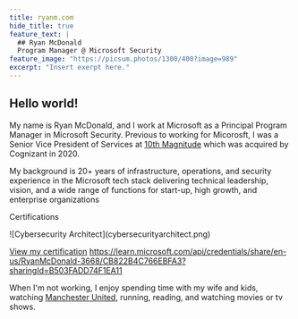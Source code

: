 ```yaml
---
title: ryanm.com
hide_title: true
feature_text: |
  ## Ryan McDonald
  Program Manager @ Microsoft Security
feature_image: "https://picsum.photos/1300/400?image=989"
excerpt: "Insert exerpt here."
---
```


## Hello world!

My name is Ryan McDonald, and I work at Microsoft as a Principal Program Manager in Microsoft Security. Previous to working for Micorosft, I was a Senior Vice President of Services at <a href="https://www.10thmagnitude.com/">10th Magnitude</a> which was acquired by Cognizant in 2020.

My background is 20+ years of infrastructure, operations, and security experience in the Microsoft tech stack delivering technical leadership, vision, and a wide range of functions for start-up, high growth, and enterprise organizations

<p>Certifications</p>
<div data-iframe-width="150" data-iframe-height="270" data-share-badge-id="a37bf73e-e27b-4907-9c51-e0b919fc7d2e" data-share-badge-host="https://www.credly.com"></div><script type="text/javascript" async src="//cdn.credly.com/assets/utilities/embed.js"></script>
<div data-iframe-width="150" data-iframe-height="270" data-share-badge-id="09975ef4-4b9a-44ff-8ad6-5b9167d51d28" data-share-badge-host="https://www.credly.com"></div><script type="text/javascript" async src="//cdn.credly.com/assets/utilities/embed.js"></script>
<div data-iframe-width="150" data-iframe-height="270" data-share-badge-id="a800cb97-7b60-4f8f-bb8d-9748dd7a8c8c" data-share-badge-host="https://www.credly.com"></div><script type="text/javascript" async src="//cdn.credly.com/assets/utilities/embed.js"></script>
![Cybersecurity Architect](cybersecurityarchitect.png)

[View my certification](https://learn.microsoft.com/api/credentials/share/en-us/RyanMcDonald-3668/CB822B4C766EBFA3?sharingId=B503FADD74F1EA11)
https://learn.microsoft.com/api/credentials/share/en-us/RyanMcDonald-3668/CB822B4C766EBFA3?sharingId=B503FADD74F1EA11

When I'm not working, I enjoy spending time with my wife and kids, watching <a href="https://www.manutd.com/">Manchester United</a>, running, reading, and watching movies or tv shows.




